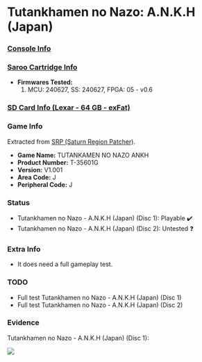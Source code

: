 # Tutankhamen no Nazo: A.N.K.H (Japan)

### [Console Info](../../../../../Info/Consoles/VA13/README.md)

### [Saroo Cartridge Info](../../../../../Info/Cartridges/RetroGameParadiseStore/1.32F/README.md)

- <b>Firmwares Tested:</b>
  1. MCU: 240627, SS: 240627, FPGA: 05 - v0.6

### [SD Card Info (Lexar - 64 GB - exFat)](../../../../../Info/SdCards/Lexar/64GB/exfat/README.md)

### Game Info

Extracted from [SRP (Saturn Region Patcher)](https://segaxtreme.net/resources/saturn-region-patcher.81/download).

- <b>Game Name:</b> TUTANKAMEN NO NAZO ANKH
- <b>Product Number:</b> T-35601G
- <b>Version:</b> V1.001
- <b>Area Code:</b> J
- <b>Peripheral Code:</b> J

### Status

- Tutankhamen no Nazo - A.N.K.H (Japan) (Disc 1): Playable :heavy_check_mark:
- Tutankhamen no Nazo - A.N.K.H (Japan) (Disc 2): Untested :question:

### Extra Info

- It does need a full gameplay test.

### TODO

- Full test Tutankhamen no Nazo - A.N.K.H (Japan) (Disc 1)
- Full test Tutankhamen no Nazo - A.N.K.H (Japan) (Disc 2)

### Evidence

Tutankhamen no Nazo - A.N.K.H (Japan) (Disc 1):

[![](https://img.youtube.com/vi/eXWJMWJJkjI/0.jpg)](https://www.youtube.com/watch?v=eXWJMWJJkjI)
